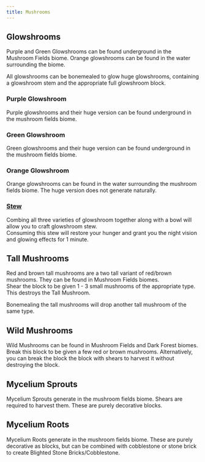 ```yaml
---
title: Mushrooms
---
```


## Glowshrooms

Purple and Green Glowshrooms can be found underground in the Mushroom Fields biome. Orange glowshrooms can be found in the water surrounding the biome.  

All glowshrooms can be bonemealed to glow huge glowshrooms, containing a glowshroom stem and the appropriate full glowshroom block.


### Purple Glowshroom
Purple glowshrooms and their huge version can be found underground in the mushroom fields biome.

### Green Glowshroom
Green glowshrooms and their huge version can be found underground in the mushroom fields biome.

### Orange Glowshroom
Orange glowshrooms can be found in the water surrounding the mushroom fields biome. The huge version does not generate naturally.

### [Stew](../content/items/glowshroom_stew)  
Combing all three varieties of glowshroom together along with a bowl will allow you to craft glowshroom stew.  
Consuming this stew will restore your hunger and grant you the night vision and glowing effects for 1 minute.


## Tall Mushrooms

Red and brown tall mushrooms are a two tall variant of red/brown mushrooms. They can be found in Mushroom Fields biomes.  
Shear the block to be given 1 - 3 small mushrooms of the appropriate type. This destroys the Tall Mushroom.

Bonemealing the tall mushrooms will drop another tall mushroom of the same type.

## Wild Mushrooms  
Wild Mushrooms can be found in Mushroom Fields and Dark Forest biomes.  
Break this block to be given a few red or brown mushrooms. Alternatively, you can break the block the block with shears to harvest it without destroying the block.


## Mycelium Sprouts
Mycelium Sprouts generate in the mushroom fields biome. Shears are required to harvest them. These are purely decorative blocks. 

## Mycelium Roots  
Mycelium Roots generate in the mushroom fields biome. These are purely decorative as blocks, but can be combined with cobblestone or stone brick to create Blighted Stone Bricks/Cobblestone.